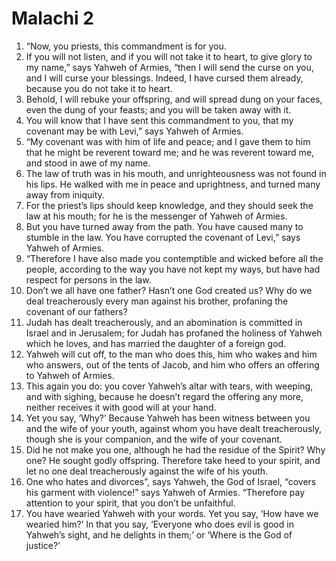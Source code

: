 ﻿
# Malachi 2
1. “Now, you priests, this commandment is for you. 
2. If you will not listen, and if you will not take it to heart, to give glory to my name,” says Yahweh of Armies, “then I will send the curse on you, and I will curse your blessings. Indeed, I have cursed them already, because you do not take it to heart. 
3. Behold, I will rebuke your offspring, and will spread dung on your faces, even the dung of your feasts; and you will be taken away with it. 
4. You will know that I have sent this commandment to you, that my covenant may be with Levi,” says Yahweh of Armies. 
5. “My covenant was with him of life and peace; and I gave them to him that he might be reverent toward me; and he was reverent toward me, and stood in awe of my name. 
6. The law of truth was in his mouth, and unrighteousness was not found in his lips. He walked with me in peace and uprightness, and turned many away from iniquity. 
7. For the priest’s lips should keep knowledge, and they should seek the law at his mouth; for he is the messenger of Yahweh of Armies. 
8. But you have turned away from the path. You have caused many to stumble in the law. You have corrupted the covenant of Levi,” says Yahweh of Armies. 
9. “Therefore I have also made you contemptible and wicked before all the people, according to the way you have not kept my ways, but have had respect for persons in the law. 
10. Don’t we all have one father? Hasn’t one God created us? Why do we deal treacherously every man against his brother, profaning the covenant of our fathers? 
11. Judah has dealt treacherously, and an abomination is committed in Israel and in Jerusalem; for Judah has profaned the holiness of Yahweh which he loves, and has married the daughter of a foreign god. 
12. Yahweh will cut off, to the man who does this, him who wakes and him who answers, out of the tents of Jacob, and him who offers an offering to Yahweh of Armies. 
13. This again you do: you cover Yahweh’s altar with tears, with weeping, and with sighing, because he doesn’t regard the offering any more, neither receives it with good will at your hand. 
14. Yet you say, ‘Why?’ Because Yahweh has been witness between you and the wife of your youth, against whom you have dealt treacherously, though she is your companion, and the wife of your covenant. 
15. Did he not make you one, although he had the residue of the Spirit? Why one? He sought godly offspring. Therefore take heed to your spirit, and let no one deal treacherously against the wife of his youth. 
16. One who hates and divorces”, says Yahweh, the God of Israel, “covers his garment with violence!” says Yahweh of Armies. “Therefore pay attention to your spirit, that you don’t be unfaithful. 
17. You have wearied Yahweh with your words. Yet you say, ‘How have we wearied him?’ In that you say, ‘Everyone who does evil is good in Yahweh’s sight, and he delights in them;’ or ‘Where is the God of justice?’ 
